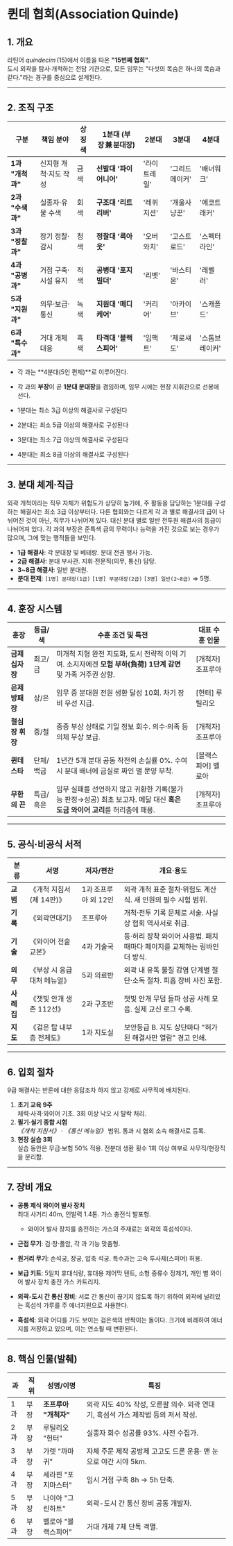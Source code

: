 # 퀸데 협회(Association Quinde)

## 1. 개요  

라틴어 *quindecim* (15)에서 이름을 따온 **"15번째 협회"**.  
도시 외곽을 탐사·개척하는 전담 기관으로, 모든 임무는 "다섯의 목숨은 하나의 목숨과 같다."라는 경구를 중심으로 설계된다.

---

## 2. 조직 구조

| 구분 | 책임 분야 | 상징 색 | 1분대 (부장 兼 분대장) | 2분대 | 3분대 | 4분대 |
|------|-----------|--------|-----------------------|-------|-------|-------|
| **1과 "개척과"** | 신지형 개척·지도 작성 | 금색 | **선발대 '파이어니어'** | '라이트레일' | '그리드메이커' | '배너워크' |
| **2과 "수색과"** | 실종자·유물 수색 | 회색 | **구조대 '리트리버'** | '레퀴지션' | '개울사냥꾼' | '에코트래커' |
| **3과 "정찰과"** | 장기 정찰·감시 | 청색 | **정찰대 '룩아웃'** | '오버와치' | '고스트로드' | '스펙터라인' |
| **4과 "공병과"** | 거점 구축·시설 유지 | 적색 | **공병대 '포지빌더'** | '리벳' | '바스티온' | '레벨러' |
| **5과 "지원과"** | 의무·보급·통신 | 녹색 | **지원대 '메디케어'** | '커리어' | '아카이브' | '스캐폴드' |
| **6과 "특수과"** | 거대 개체 대응 | 흑색 | **타격대 '블랙스피어'** | '임팩트' | '제로섀도' | '스톰브레이커' |

* 각 과는 **4분대(5인 편제)**로 이루어진다.  
* 각 과의 **부장**이 곧 **1분대 분대장**을 겸임하며, 임무 시에는 현장 지휘관으로 선봉에 선다.

* 1분대는 최소 3급 이상의 해결사로 구성된다
* 2분대는 최소 5급 이상의 해결사로 구성된다
* 3분대는 최소 7급 이상의 해결사로 구성된다
* 4분대는 최소 8급 이상의 해결사로 구성된다

---

## 3. 분대 체계·직급  

외곽 개척이라는 직무 자체가 위험도가 상당히 높기에, 주 활동을 담당하는 1분대를 구성하는 해결사는 최소 3급 이상부터다.
다른 협회와는 다르게 각 과 별로 해결사의 급이 나뉘어진 것이 아닌, 직무가 나뉘어져 있다.
대신 분대 별로 일반 전투원 해결사의 등급이 나뉘어져 있다.
각 과의 부장은 준특색 급의 무력이나 능력을 가진 것으로 보는 경우가 많으며, 그에 맞는 행적들을 보인다.

* **1급 해결사**: 각 분대장 및 베테랑. 분대 전권 행사 가능.  
* **2급 해결사**: 분대 부사관. 지휘·전문직(의무, 통신) 담당.  
* **3~8급 해결사**: 일반 분대원.
* **분대 편제**: `[1명] 분대장(1급)` `[1명] 부분대장(2급)` `[3명] 일반(2~8급)` ⇒ 5명.

---

## 4. 훈장 시스템

| 훈장 | 등급/색 | 수훈 조건 및 특전 | 대표 수훈 인물 |
|------|---------|------------------|------|
| **금제 십자장** | 최고/금 | 미개척 지형 완전 지도화, 도시 전략적 이익 기여. 소지자에겐 **모험 부하(負荷) 1단계 감면** 및 가족 거주권 상향. | [개척자] 조프루아 |
| **은제 방패장** | 상/은 | 임무 중 분대원 전원 생환 달성 10회. 차기 장비 우선 지급. | [헌터] 루틸리오 |
| **철심장 휘장** | 중/철 | 중증 부상 상태로 기밀 정보 회수. 의수·의족 등 의체 무상 보급. | [개척자] 조프루아 |
| **퀸데 스타** | 단체/백금 | 1년간 5개 분대 공동 작전의 손실률 0%. 수여 시 분대 배너에 금실로 짜인 별 문양 부착. | [블랙스피어] 벨로아 |
| **무한의 끈** | 특급/흑은 | 임무 실패를 선언하지 않고 귀환한 기록(불가능 판정→성공) 최초 보고자. 메달 대신 **흑은 도금 와이어 고리**를 허리춤에 패용. | [개척자] 조프루아 |

---

## 5. 공식·비공식 서적

| 분류 | 서명 | 저자/편찬 | 개요·용도 |
|------|------|-----------|-----------|
| **교범** | 《개척 지침서(제 14판)》 | 1과 조프루아 외 12인 | 외곽 개척 표준 절차·위험도 계산식. 새 인원의 필수 시험 범위. |
| **기록** | 《외곽연대기》 | 조프루아 | 개척·전투 기록 문체로 서술. 사실상 협회 역사서로 취급. |
| **기술** | 《와이어 전술 교본》 | 4과 기술국 | 등·허리 장착 와이어 사용법. 패치 때마다 페이지를 교체하는 링바인더 방식. |
| **의무** | 《부상 시 응급대처 메뉴얼》 | 5과 의료반 | 외곽 내 유독 물질 감염 단계별 절단·소독 절차. 피흡 장비 사진 포함. |
| **사례집** | 《잿빛 안개 생존 112선》 | 2과 구조반 | 잿빛 안개 무덤 돌파 성공 사례 모음. 실제 교신 로그 수록. |
| **지도** | 《검은 탑 내부층 전체도》 | 1과 지도실 | 보안등급 B. 지도 상단마다 "허가된 해결사만 열람" 경고 인쇄. |

---

## 6. 입회 절차

9급 해결사는 반론에 대한 응답조차 하지 않고 강제로 사무직에 배치된다.

1. **초기 교육 9주**  
   체력·사격·와이어 기초. 3회 이상 낙오 시 탈락 처리.  
2. **필기‧실기 종합 시험**  
   *《개척 지침서》* · *《통신 메뉴얼》* 범위. 통과 시 협회 소속 해결사로 등록.  
3. **현장 실습 3회**  
   실습 동안은 무급·보험 50% 적용. 전분대 생환 횟수 1회 이상 여부로 사무직/현장직을 분리함.

---

## 7. 장비 개요

* **공통 제식 와이어 발사 장치**  
  최대 사거리 40m, 인발력 1.4톤. 가스 충전식 발포형.
  * 와이어 발사 장치를 충전하는 가스의 주재료는 외곽의 흑섬석이다.
* **근접 무기**: 검·창·폴암, 각 과 기능 맞춤형.  
* **원거리 무기**: 손석궁, 장궁, 압축 석궁. 특수과는 고속 투사체(스피어) 허용.  
* **보급 키트**: 5일치 휴대식량, 휴대용 제어막 텐트, 소형 증류수 정제기, 개인 별 와이어 발사 장치 충전 가스 카트리지.
* **외곽-도시 간 통신 장비**: 서로 간 통신이 끊기지 않도록 하기 위하여 외곽에 널려있는 흑섬석 가루를 주 에너지원으로 사용한다.

* **흑섬석**: 외곽 어디를 가도 보이는 검은색의 반짝이는 돌이다. 크기에 비례하여 에너지를 저장하고 있으며, 이는 연소될 때 변환된다.

---

## 8. 핵심 인물(발췌)

| 과 | 직위 | 성명/이명 | 특징 |
|----|------|-----------|------|
| 1과 | 부장 | **조프루아 "개척자"** | 외곽 지도 40% 작성, 오른팔 의수. 외곽 연대기, 흑섬석 가스 제작법 등의 저서 작성. |
| 2과 | 부장 | 루틸리오 "헌터" | 실종자 회수 성공률 93%. 사전 수집가. |
| 3과 | 부장 | 가렛 "까마귀" | 자체 주문 제작 공방제 고고도 드론 운용· 맨 눈으로 야간 시야 5km. |
| 4과 | 부장 | 세라핀 "포지마스터" | 임시 거점 구축 8h → 5h 단축. |
| 5과 | 부장 | 나이아 "그린하트" | 외곽-도시 간 통신 장비 공동 개발자. |
| 6과 | 부장 | 벨로아 "블랙스피어" | 거대 개체 7체 단독 격멸. |
